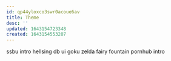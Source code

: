 ```yaml
---
id: qp44yloxco3swr0acoue6av
title: Theme
desc: ''
updated: 1643154723348
created: 1643154553207
---
```


ssbu intro
hellsing
db
  ui goku
zelda
  fairy fountain
pornhub intro
